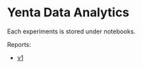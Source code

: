 # Yenta Data Analytics

Each experiments is stored under notebooks.

Reports: 
- [v1](https://note.mu/hayata_yamamoto/n/n93095d04c5a5)
